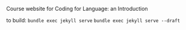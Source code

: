 Course website for Coding for Language: an Introduction

to build:
`bundle exec jekyll serve`
`bundle exec jekyll serve --draft`
